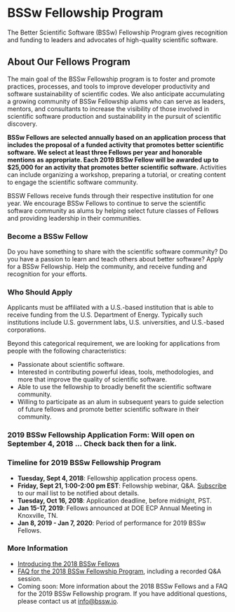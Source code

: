 # BSSw Fellowship Program 

The Better Scientific Software (BSSw) Fellowship Program gives recognition and funding to leaders and advocates of high-quality scientific software.  

## About Our Fellows Program

The main goal of the BSSw Fellowship program is to foster and promote practices, processes, and tools to improve developer productivity and software sustainability of scientific codes.  We also anticipate accumulating a growing community of BSSw Fellowship alums who can serve as leaders, mentors, and consultants to increase the visibility of those involved in scientific software production and sustainability in the pursuit of scientific discovery.

**BSSw Fellows are selected annually based on an application process that includes the proposal of a funded activity that promotes better scientific software.  We select at least three Fellows per year and honorable mentions as appropriate.  Each 2019 BSSw Fellow will be awarded up to $25,000 for an activity that promotes better scientific software.**  Activities can include organizing a workshop, preparing a tutorial, or creating content to engage the scientific software community.

BSSW Fellows receive funds through their respective institution for one year.  We encourage BSSw Fellows to continue to serve the scientific software community as alums by helping select future classes of Fellows and providing leadership in their communities.

### Become a BSSw Fellow

Do you have something to share with the scientific software community?  Do you have a passion to learn and teach others about better software?  Apply for a BSSw Fellowship.  Help the community, and receive funding and recognition for your efforts.  

### Who Should Apply

Applicants must be affiliated with a U.S.-based institution that is able to receive funding from the U.S. Department of Energy.  Typically such institutions include U.S. government labs, U.S. universities, and U.S.-based corporations.  

Beyond this categorical requirement, we are looking for applications from people with the following characteristics:
- Passionate about scientific software.
- Interested in contributing powerful ideas, tools, methodologies, and more that improve the quality of scientific software.
- Able to use the fellowship to broadly benefit the scientific software community.
- Willing to participate as an alum in subsequent years to guide selection of future fellows and promote better scientific software in their community.

### 2019 BSSw Fellowship Application Form: Will open on September 4, 2018 ... Check back then for a link.

### Timeline for 2019 BSSw Fellowship Program

- **Tuesday, Sept 4, 2018**: Fellowship application process opens.
- **Friday, Sept 21, 1:00-2:00 pm EST**: Fellowship webinar, Q&A. [Subscribe](https://bssw.io/pages/receive-our-email-digest) to our mail list to be notified about details.
- **Tuesday, Oct 16, 2018**: Application deadline, before midnight, PST.  
- **Jan 15-17, 2019**: Fellows announced at DOE ECP Annual Meeting in Knoxville, TN.
- **Jan 8, 2019 - Jan 7, 2020**: Period of performance for 2019 BSSw Fellows.

### More Information

- [Introducing the 2018 BSSw Fellows](https://bssw.io/blog_posts/introducing-the-2018-bssw-fellows)
- [FAQ for the 2018 BSSw Fellowship Program](https://bssw.io/blog_posts/new-faq-list-for-bssw-fellowship-program-applications-due-by-jan-5-2018), including a recorded Q&A session.  
- Coming soon: More information about the 2018 BSSw Fellows and a FAQ for the 2019 BSSw Fellowship program.  If you have additional questions, please contact us at <info@bssw.io>.
